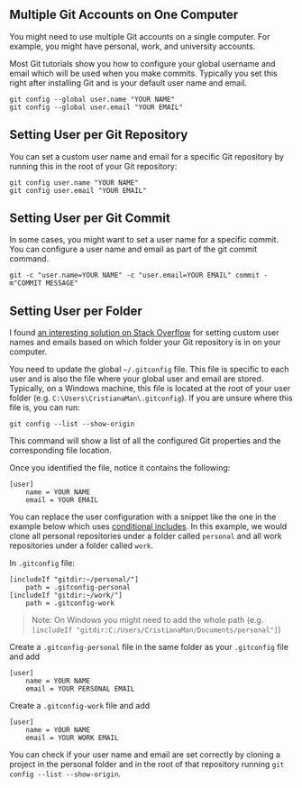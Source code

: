 ## Multiple Git Accounts on One Computer

You might need to use multiple Git accounts on a single computer. For example, you might have personal, work, and university accounts.

Most Git tutorials show you how to configure your global username and email which will be used when you make commits. Typically you set this right after installing Git and is your default user name and email.

```
git config --global user.name "YOUR NAME"
git config --global user.email "YOUR EMAIL"
```

## Setting User per Git Repository
You can set a custom user name and email for a specific Git repository by running this in the root of your Git repository:
```
git config user.name "YOUR NAME"
git config user.email "YOUR EMAIL"
``` 

## Setting User per Git Commit
In some cases, you might want to set a user name for a specific commit. You can configure a user name and email as part of the git commit command.
```
git -c "user.name=YOUR NAME" -c "user.email=YOUR EMAIL" commit -m"COMMIT MESSAGE"
```

## Setting User per Folder
I found [an interesting solution on Stack Overflow](https://stackoverflow.com/a/43884702/5679427) for setting custom user names and emails based on which folder your Git repository is in on your computer.

You need to update the global `~/.gitconfig` file. This file is specific to each user and is also the file where your global user and email are stored. Typically, on a Windows machine, this file is located at the root of your user folder (e.g. `C:\Users\CristianaMan\.gitconfig`). If you are unsure where this file is, you can run:

```
git config --list --show-origin
```
This command will show a list of all the configured Git properties and the corresponding file location. 

Once you identified the file, notice it contains the following:
```
[user]
	name = YOUR NAME
	email = YOUR EMAIL
```

You can replace the user configuration with a snippet like the one in the example below which uses [conditional includes](https://git-scm.com/docs/git-config#_includes). In this example, we would clone all personal repositories under a folder called `personal` and all work repositories under a folder called `work`.

In `.gitconfig` file:
```
[includeIf "gitdir:~/personal/"]
	path = .gitconfig-personal
[includeIf "gitdir:~/work/"]
	path = .gitconfig-work
```

> Note: On Windows you might need to add the whole path 
> (e.g. `[includeIf "gitdir:C:/Users/CristianaMan/Documents/personal"]`)

Create a `.gitconfig-personal` file in the same folder as your `.gitconfig` file and add
```
[user]
	name = YOUR NAME
	email = YOUR PERSONAL EMAIL
```

Create a `.gitconfig-work` file and add
```
[user]
	name = YOUR NAME
	email = YOUR WORK EMAIL
```

You can check if your user name and email are set correctly by cloning a project in the personal folder and in the root of that repository running `git config --list --show-origin`.

